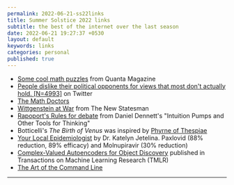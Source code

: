 ```yaml
---
permalink: 2022-06-21-ss22links
title: Summer Solstice 2022 links
subtitle: the best of the internet over the last season
date: 2022-06-21 19:27:37 +0530
layout: default
keywords: links
categories: personal
published: true
---
```


- [Some cool math puzzles](https://www.quantamagazine.org/how-do-math-magicians-know-your-number-20220504/) from Quanta Magazine  
- [People dislike their political opponents for views that most don't actually hold. [N=4993]](https://twitter.com/SteveStuWill/status/1521257452897210368) on Twitter  
- [The Math Doctors](https://www.themathdoctors.org/)  
- [Wittgenstein at War](https://www.newstatesman.com/ideas/2022/07/wittgenstein-at-war) from The New Statesman  
- [Rapoport's Rules for debate](http://web.archive.org/web/20160828123059/https://www.joneshistory.net/rubrics/debate/rappaport's%20rules%20argumentation.pdf) from Daniel Dennett's "Intuition Pumps and Other Tools for Thinking"  
- Botticelli's _The Birth of Venus_ was inspired by [Phyrne of Thespiae](https://en.wikipedia.org/wiki/Phryne)  
- [Your Local Epidemiologist](https://yourlocalepidemiologist.substack.com/) by Dr. Katelyn Jetelina. Paxlovid (88% reduction, 89% efficacy) and Molnupiravir (30% reduction)  
- [Complex-Valued Autoencoders for Object Discovery](https://arxiv.org/abs/2204.02075) published in Transactions on Machine Learning Research (TMLR)  
- [The Art of the Command Line](https://github.com/jlevy/the-art-of-command-line)

---

